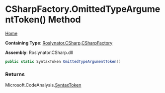 # CSharpFactory\.OmittedTypeArgumentToken\(\) Method <a name="_Top"></a>

[Home](../../../../README.md)

**Containing Type**: [Roslynator.CSharp](../../README.md#_Top)\.[CSharpFactory](../README.md#_Top)

**Assembly**: Roslynator\.CSharp\.dll

```csharp
public static SyntaxToken OmittedTypeArgumentToken()
```

### Returns

Microsoft\.CodeAnalysis\.[SyntaxToken](https://docs.microsoft.com/en-us/dotnet/api/microsoft.codeanalysis.syntaxtoken)

